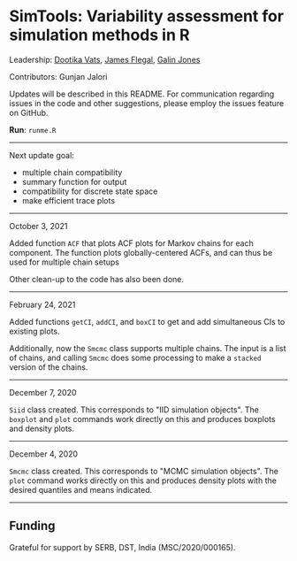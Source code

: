 # SimTools: Variability assessment for simulation methods in R

Leadership:
[Dootika Vats](http://dvats.github.io/), [James Flegal](https://faculty.ucr.edu/~jflegal/), [Galin Jones](http://users.stat.umn.edu/~galin/)

Contributors:
Gunjan Jalori

Updates will be described in this README. For communication regarding issues in the code and other suggestions,  please employ the issues feature on GitHub.


**Run**: `runme.R`

---------------------
Next update goal:
- multiple chain compatibility
- summary function for output
- compatibility for discrete state space
- make efficient trace plots

---------------------
 October 3, 2021

Added function `ACF` that plots ACF plots for Markov chains for each
component. The function plots globally-centered ACFs, and can thus be
used for multiple chain setups

Other clean-up to the code has also been done.

---------------------
 February 24, 2021

Added functions `getCI`, `addCI`, and `boxCI` to get and add simultaneous CIs to existing plots.

Additionally, now the `Smcmc` class supports multiple chains. The
input is a list of chains, and calling `Smcmc` does some processing
to make a `stacked` version of the chains.

---------------------
 December 7, 2020 

`Siid` class created. This corresponds to "IID simulation objects". The `boxplot` and `plot` commands work directly on this and produces boxplots and density plots. 

---------------------
 December 4, 2020 

`Smcmc` class created. This corresponds to "MCMC simulation objects". The `plot` command works directly on this and produces density plots with the desired quantiles and means indicated.

---------------------

## Funding

Grateful for support by SERB, DST, India (MSC/2020/000165).
